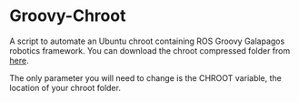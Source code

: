 Groovy-Chroot
=============

A script to automate an Ubuntu chroot containing ROS Groovy Galapagos robotics framework. You can download the chroot compressed folder from [here](https://pithos.okeanos.grnet.gr/public/c7hvWQdPhWrXPUazoE3um).

The only parameter you will need to change is the CHROOT variable, the location of your chroot folder.
